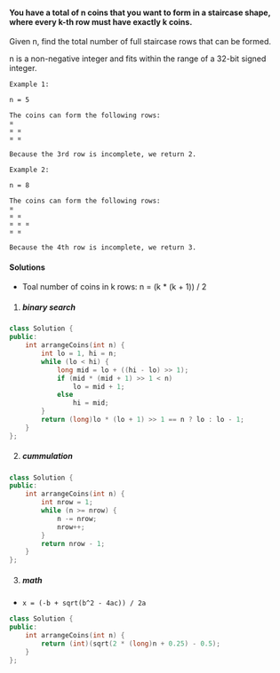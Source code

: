 #### You have a total of n coins that you want to form in a staircase shape, where every k-th row must have exactly k coins.

Given n, find the total number of full staircase rows that can be formed.

n is a non-negative integer and fits within the range of a 32-bit signed integer.

```
Example 1:

n = 5

The coins can form the following rows:
¤
¤ ¤
¤ ¤

Because the 3rd row is incomplete, we return 2.

Example 2:

n = 8

The coins can form the following rows:
¤
¤ ¤
¤ ¤ ¤
¤ ¤

Because the 4th row is incomplete, we return 3.
```

#### Solutions

- Toal number of coins in k rows:  n = (k * (k + 1)) / 2

1. ##### binary search

```c++
class Solution {
public:
    int arrangeCoins(int n) {
        int lo = 1, hi = n;
        while (lo < hi) {
            long mid = lo + ((hi - lo) >> 1);
            if (mid * (mid + 1) >> 1 < n)
                lo = mid + 1;
            else
                hi = mid;
        }
        return (long)lo * (lo + 1) >> 1 == n ? lo : lo - 1;
    }
};
```


2. ##### cummulation

```c++
class Solution {
public:
    int arrangeCoins(int n) {
        int nrow = 1;
        while (n >= nrow) {
            n -= nrow;
            nrow++;
        }
        return nrow - 1;
    }
};
```

3. ##### math

- `x = (-b + sqrt(b^2 - 4ac)) / 2a`

```c++
class Solution {
public:
    int arrangeCoins(int n) {
        return (int)(sqrt(2 * (long)n + 0.25) - 0.5);
    }
};
```